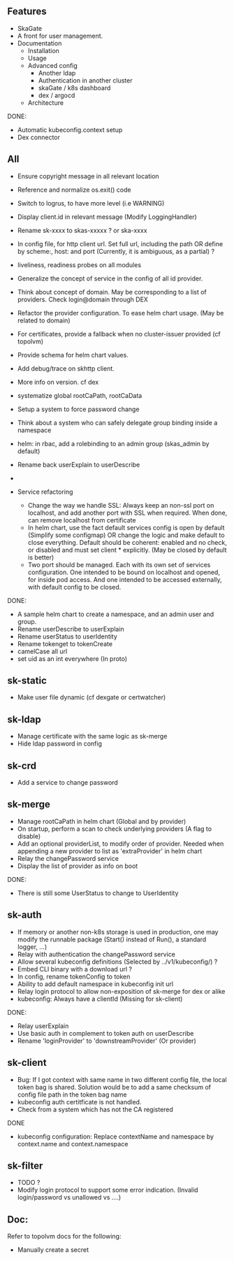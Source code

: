 
## Features

- SkaGate
- A front for user management.
- Documentation
  - Installation
  - Usage
  - Advanced config
    - Another ldap
    - Authentication in another cluster
    - skaGate / k8s dashboard
    - dex / argocd
  - Architecture

DONE:
- Automatic kubeconfig.context setup
- Dex connector

## All

- Ensure copyright message in all relevant location
- Reference and normalize os.exit() code
- Switch to logrus, to have more level (i.e WARNING)
- Display client.id in relevant message (Modify LoggingHandler)
- Rename sk-xxxx to skas-xxxxx ? or ska-xxxx
- In config file, for http client url. Set full url, including the path OR define by scheme:, host: and port (Currently, it is ambiguous, as a partial) ?
- liveliness, readiness probes on all modules
- Generalize the concept of service in the config of all id provider.
- Think about concept of domain. May be corresponding to a list of providers. Check login@domain through DEX
- Refactor the provider configuration. To ease helm chart usage. (May be related to domain)
- For certificates, provide a fallback when no cluster-issuer provided (cf topolvm)
- Provide schema for helm chart values.
- Add debug/trace on skhttp client.
- More info on version. cf dex
- systematize global rootCaPath, rootCaData
- Setup a system to force password change
- Think about a system who can safely delegate group binding inside a namespace
- helm: in rbac, add a rolebinding to an admin group (skas_admin by default)
- Rename back userExplain to userDescribe
- 
 
- Service refactoring
  - Change the way we handle SSL: Always keep an non-ssl port on localhost, and add another port with SSL when required. When done, can remove localhost from certificate
  - In helm chart, use the fact default services config is open by default (Simplify some configmap) OR change the logic and make default to close everything.
    Default should be coherent: enabled and no check, or disabled and must set client * explicitly. (May be closed by default is better)
  - Two port should be managed. Each with its own set of services configuration. One intended to be bound on localhost and opened, for inside pod access. 
    And one intended to be accessed externally, with default config to be closed.

DONE:

- A sample helm chart to create a namespace, and an admin user and group.
- Rename userDescribe to userExplain
- Rename userStatus to userIdentity
- Rename tokenget to tokenCreate
- camelCase all url
- set uid as an int everywhere (In proto)

## sk-static

- Make user file dynamic (cf dexgate or certwatcher)

## sk-ldap

- Manage certificate with the same logic as sk-merge
- Hide ldap password in config

## sk-crd

- Add a service to change password

## sk-merge

- Manage rootCaPath in helm chart (Global and by provider)
- On startup, perform a scan to check underlying providers (A flag to disable)
- Add an optional providerList, to modify order of provider. Needed when appending a new provider to list as 'extraProvider' in helm chart
- Relay the changePassword service
- Display the list of provider as info on boot

DONE:

- There is still some UserStatus to change to UserIdentity

## sk-auth

- If memory or another non-k8s storage is used in production, one may modify the runnable package (Start() instead of Run(), a standard logger, ...)
- Relay with authentication the changePassword service
- Allow several kubeconfig definitions (Selected by ../v1/kubeconfig/<id>) ?
- Embed CLI binary with a download url ?
- In config, rename tokenConfig to token
- Ability to add default namespace in kubeconfig init url
- Relay login protocol to allow non-exposition of sk-merge for dex or alike 
- kubeconfig: Always have a clientId (Missing for sk-client)

DONE:
- Relay userExplain
- Use basic auth in complement to token auth on userDescribe
- Rename 'loginProvider' to 'downstreamProvider' (Or provider)


## sk-client

- Bug: If I got context with same name in two different config file, the local token bag is shared. Solution would be 
  to add a same checksum of config file path in the token bag name 
- kubeconfig auth certitficate is not handled.
- Check from a system which has not the CA registered 

DONE
- kubeconfig configuration: Replace contextName and namespace by context.name and context.namespace

## sk-filter

- TODO ?
- Modify login protocol to support some error indication. (Invalid login/password vs unallowed vs ....)

## Doc:

Refer to topolvm docs for the following:
- Manually create a secret



